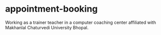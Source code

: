 # appointment-booking
Working as a trainer teacher in a computer coaching center affiliated with Makhanlal Chaturvedi University Bhopal.
